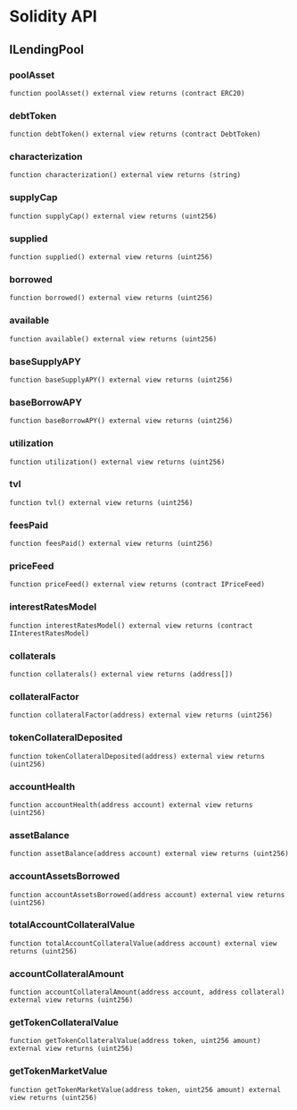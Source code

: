 # Solidity API

## ILendingPool

### poolAsset

```solidity
function poolAsset() external view returns (contract ERC20)
```

### debtToken

```solidity
function debtToken() external view returns (contract DebtToken)
```

### characterization

```solidity
function characterization() external view returns (string)
```

### supplyCap

```solidity
function supplyCap() external view returns (uint256)
```

### supplied

```solidity
function supplied() external view returns (uint256)
```

### borrowed

```solidity
function borrowed() external view returns (uint256)
```

### available

```solidity
function available() external view returns (uint256)
```

### baseSupplyAPY

```solidity
function baseSupplyAPY() external view returns (uint256)
```

### baseBorrowAPY

```solidity
function baseBorrowAPY() external view returns (uint256)
```

### utilization

```solidity
function utilization() external view returns (uint256)
```

### tvl

```solidity
function tvl() external view returns (uint256)
```

### feesPaid

```solidity
function feesPaid() external view returns (uint256)
```

### priceFeed

```solidity
function priceFeed() external view returns (contract IPriceFeed)
```

### interestRatesModel

```solidity
function interestRatesModel() external view returns (contract IInterestRatesModel)
```

### collaterals

```solidity
function collaterals() external view returns (address[])
```

### collateralFactor

```solidity
function collateralFactor(address) external view returns (uint256)
```

### tokenCollateralDeposited

```solidity
function tokenCollateralDeposited(address) external view returns (uint256)
```

### accountHealth

```solidity
function accountHealth(address account) external view returns (uint256)
```

### assetBalance

```solidity
function assetBalance(address account) external view returns (uint256)
```

### accountAssetsBorrowed

```solidity
function accountAssetsBorrowed(address account) external view returns (uint256)
```

### totalAccountCollateralValue

```solidity
function totalAccountCollateralValue(address account) external view returns (uint256)
```

### accountCollateralAmount

```solidity
function accountCollateralAmount(address account, address collateral) external view returns (uint256)
```

### getTokenCollateralValue

```solidity
function getTokenCollateralValue(address token, uint256 amount) external view returns (uint256)
```

### getTokenMarketValue

```solidity
function getTokenMarketValue(address token, uint256 amount) external view returns (uint256)
```

